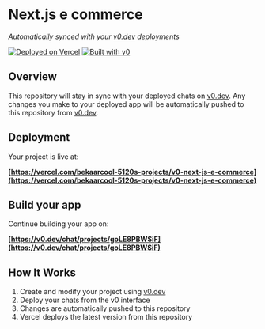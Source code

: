 # Next.js e commerce

*Automatically synced with your [v0.dev](https://v0.dev) deployments*

[![Deployed on Vercel](https://img.shields.io/badge/Deployed%20on-Vercel-black?style=for-the-badge&logo=vercel)](https://vercel.com/bekaarcool-5120s-projects/v0-next-js-e-commerce)
[![Built with v0](https://img.shields.io/badge/Built%20with-v0.dev-black?style=for-the-badge)](https://v0.dev/chat/projects/goLE8PBWSiF)

## Overview

This repository will stay in sync with your deployed chats on [v0.dev](https://v0.dev).
Any changes you make to your deployed app will be automatically pushed to this repository from [v0.dev](https://v0.dev).

## Deployment

Your project is live at:

**[https://vercel.com/bekaarcool-5120s-projects/v0-next-js-e-commerce](https://vercel.com/bekaarcool-5120s-projects/v0-next-js-e-commerce)**

## Build your app

Continue building your app on:

**[https://v0.dev/chat/projects/goLE8PBWSiF](https://v0.dev/chat/projects/goLE8PBWSiF)**

## How It Works

1. Create and modify your project using [v0.dev](https://v0.dev)
2. Deploy your chats from the v0 interface
3. Changes are automatically pushed to this repository
4. Vercel deploys the latest version from this repository
